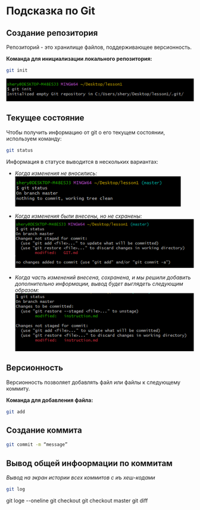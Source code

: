 # Подсказка по Git

## Создание репозитория
Репозиторий - это хранилище файлов, поддерживающее версионность. 

**Команда для инициализации локального репозитория:**
```sh
git init
```
![Alt text](image.png)
## Текущее состояние
Чтобы получить информацию от git о его текущем состоянии, используем команду:
```sh
git status
```
Информация в статусе выводится в нескольких вариантах:

* *Когда изменения не вносились:*
![Alt text](image-2.png)
* *Когда изменения были внесены, но не схранены:*
![Alt text](image-1.png)

* *Когда часть изменений внесена, сохранена, и мы решили добавить дополнительно информации, вывод будет выглядеть следующим образом:*
![Alt text](image-3.png)
## Версионность

Версионность позволяет добавлять файл или файлы к следующему коммиту.

**Команда для добавления файла:**
```sh
git add
```
## Создание коммита
```sh
git commit -m “message”
```
## Вывод общей инфоормации по коммитам

*Вывод на экран истории всех коммитов с иъ хеш-кодами*
```sh
git log
```


git loge --oneline
git checkout
git checkout master
git diff

